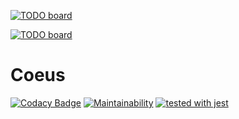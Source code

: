 [![TODO board](https://imdone.io/api/1.0/projects/5d6d41c607fc2f15e9aa9272/badge)](https://imdone.io/app#/board/stevenselcuk/Coeus)

[![TODO board](https://imdone.io/api/1.0/projects/5d6d3cc39836ae14dc879020/badge)](https://imdone.io/app#/board/stevenselcuk/Coeus)

# Coeus
[![Codacy Badge](https://api.codacy.com/project/badge/Grade/ffdd310c3339450fb797931e2eb1cfcb)](https://www.codacy.com/app/stevenjselcuk/Coeus?utm_source=github.com&amp;utm_medium=referral&amp;utm_content=stevenselcuk/Coeus&amp;utm_campaign=Badge_Grade) [![Maintainability](https://api.codeclimate.com/v1/badges/982bc44eb407188cc347/maintainability)](https://codeclimate.com/github/stevenselcuk/Coeus/maintainability) [![tested with jest](https://img.shields.io/badge/tested_with-jest-99424f.svg)](https://github.com/facebook/jest)
